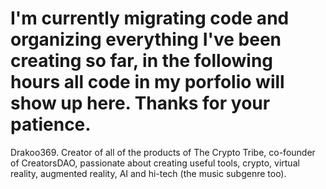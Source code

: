 # I'm currently migrating code and organizing everything I've been creating so far, in the following hours all code in my porfolio will show up here. Thanks for your patience. 
Drakoo369. Creator of all of the products of The Crypto Tribe, co-founder of CreatorsDAO, passionate about creating useful tools, crypto, virtual reality, augmented reality, AI and hi-tech (the music subgenre too).

